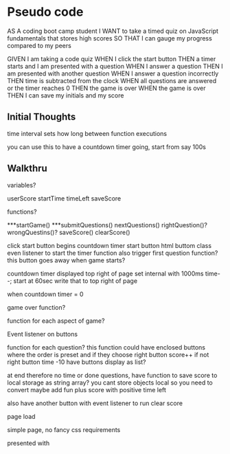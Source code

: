 # Pseudo code

AS A coding boot camp student
I WANT to take a timed quiz on JavaScript fundamentals that stores high scores
SO THAT I can gauge my progress compared to my peers

GIVEN I am taking a code quiz
WHEN I click the start button
THEN a timer starts and I am presented with a question
WHEN I answer a question
THEN I am presented with another question
WHEN I answer a question incorrectly
THEN time is subtracted from the clock
WHEN all questions are answered or the timer reaches 0
THEN the game is over
WHEN the game is over
THEN I can save my initials and my score


## Initial Thoughts

time interval sets how long between function executions

you can use this to have a countdown timer going, start from say 100s


## Walkthru

variables?

userScore
startTime
timeLeft
saveScore


functions?

***startGame() 
***submitQuestions()
nextQuestions()
rightQuestion()?
wrongQuestins()?
saveScore()
clearScore()


click start button begins countdown timer
start button html buttom class 
even listener to start the timer function
also trigger first question function?
this button goes away when game starts?

countdown timer displayed top right of page
set internal with 1000ms 
time--;
start at 60sec write that to top right of page


when countdown timer = 0

game over function?

function for each aspect of game?

Event listener on buttons

function for each question? this function could have enclosed buttons where the order is preset and if they choose right button score++
if not right button time -10
have buttons display as list? 

at end therefore no time or done questions, have function to save score to local storage as string array? you cant store objects local so you need to convert
maybe add fun plus score with positive time left 

also have another button with event listener to run clear score 


page load

simple page, no fancy css requirements

presented with 

